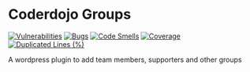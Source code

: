 # Coderdojo Groups
[![Vulnerabilities](https://sonarcloud.io/api/project_badges/measure?project=codeclubkinsale_coderdojo-groups&metric=vulnerabilities)](https://sonarcloud.io/summary/new_code?id=codeclubkinsale_coderdojo-groups)
[![Bugs](https://sonarcloud.io/api/project_badges/measure?project=codeclubkinsale_coderdojo-groups&metric=bugs)](https://sonarcloud.io/summary/new_code?id=codeclubkinsale_coderdojo-groups)
[![Code Smells](https://sonarcloud.io/api/project_badges/measure?project=codeclubkinsale_coderdojo-groups&metric=code_smells)](https://sonarcloud.io/summary/new_code?id=codeclubkinsale_coderdojo-groups)
[![Coverage](https://sonarcloud.io/api/project_badges/measure?project=codeclubkinsale_coderdojo-groups&metric=coverage)](https://sonarcloud.io/summary/new_code?id=codeclubkinsale_coderdojo-groups)
[![Duplicated Lines (%)](https://sonarcloud.io/api/project_badges/measure?project=codeclubkinsale_coderdojo-groups&metric=duplicated_lines_density)](https://sonarcloud.io/summary/new_code?id=codeclubkinsale_coderdojo-groups)

A wordpress plugin to add team members, supporters and other groups
